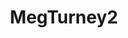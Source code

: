 ---
title: MegTurney2
crosslinks:
- Megturney
- WtSSTaDaMiT
- roosterteethstarlets
- livven
- funhaus
- opticalillusions
- EngorgedVeinyBreasts
- FrogButt
- JessicaNigri2
- NippleRipple
- ihavesex
- tanktopgirls
---
